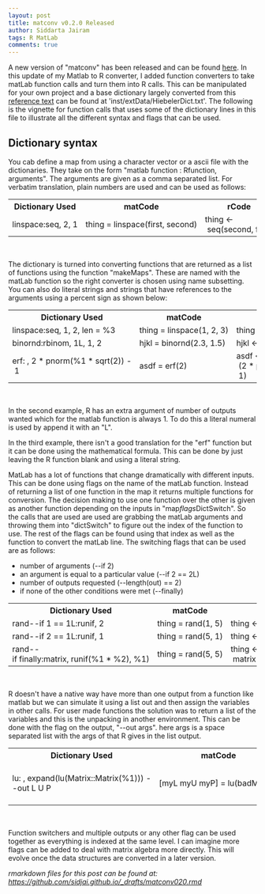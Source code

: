 ```yaml
---
layout: post
title: matconv v0.2.0 Released
author: Siddarta Jairam
tags: R MatLab
comments: true
---
```

A new version of "matconv" has been released and can be found
[here](https://github.com/sidjai/matconv). In this update of my Matlab
to R converter, I added function converters to take matLab function
calls and turn them into R calls. This can be manipulated for your own
project and a base dictionary largely converted from this [reference
text](http://www.math.umaine.edu/~hiebeler/comp/matlabR.pdf) can be
found at 'inst/extData/HiebelerDict.txt'. The following is the vignette
for function calls that uses some of the dictionary lines in this file
to illustrate all the different syntax and flags that can be used.

Dictionary syntax
-----------------

You cab define a map from using a character vector or a ascii file with
the dictionaries. They take on the form "matlab function : Rfunction,
arguments". The arguments are given as a comma separated list. For
verbatim translation, plain numbers are used and can be used as follows:

<table>
<tr>
<th>
Dictionary Used
</th>
<th>
matCode
</th>
<th>
rCode
</th>
</tr>
<tr>
<td>
linspace:seq, 2, 1
</td>
<td>
thing = linspace(first, second)
</td>
<td>
thing <- seq(second, first)
</td>
</tr>
</table>
 

The dictionary is turned into converting functions that are returned as
a list of functions using the function "makeMaps". These are named with
the matLab function so the right converter is chosen using name
subsetting. You can also do literal strings and strings that have
references to the arguments using a percent sign as shown below:

<table>
<tr>
<th>
Dictionary Used
</th>
<th>
matCode
</th>
<th>
rCode
</th>
</tr>
<tr>
<td>
linspace:seq, 1, 2, len = %3
</td>
<td>
thing = linspace(1, 2, 3)
</td>
<td>
thing <- seq(1, 2, len = 3)
</td>
</tr>
<tr>
<td>
binornd:rbinom, 1L, 1, 2
</td>
<td>
hjkl = binornd(2.3, 1.5)
</td>
<td>
hjkl <- rbinom(1, 2.3, 1.5)
</td>
</tr>
<tr>
<td>
erf: , 2 * pnorm(%1 * sqrt(2)) - 1
</td>
<td>
asdf = erf(2)
</td>
<td>
asdf <- (2 * pnorm(2 * sqrt(2)) - 1)
</td>
</tr>
</table>
 

In the second example, R has an extra argument of number of outputs
wanted which for the matlab function is always 1. To do this a literal
numeral is used by append it with an "L".

In the third example, there isn't a good translation for the "erf"
function but it can be done using the mathematical formula. This can be
done by just leaving the R function blank and using a literal string.

MatLab has a lot of functions that change dramatically with different
inputs. This can be done using flags on the name of the matLab function.
Instead of returning a list of one function in the map it returns
multiple functions for conversion. The decision making to use one
function over the other is given as another function depending on the
inputs in "map$flags$DictSwitch". So the calls that are used are used
are grabbing the matLab arguments and throwing them into "dictSwitch" to
figure out the index of the function to use. The rest of the flags can
be found using that index as well as the function to convert the matLab
line. The switching flags that can be used are as follows:

-   number of arguments (--if 2)
-   an argument is equal to a particular value (--if 2 == 2L)
-   number of outputs requested (--length(out) == 2)
-   if none of the other conditions were met (--finally)

<table>
<tr>
<th>
Dictionary Used
</th>
<th>
matCode
</th>
<th>
rCode
</th>
</tr>
<tr>
<td>
rand--if 1 == 1L:runif, 2
</td>
<td>
thing = rand(1, 5)
</td>
<td>
thing <- runif(5)
</td>
</tr>
<tr>
<td>
rand--if 2 == 1L:runif, 1
</td>
<td>
thing = rand(5, 1)
</td>
<td>
thing <- runif(5)
</td>
</tr>
<tr>
<td>
rand--if finally:matrix, runif(%1 * %2), %1)
</td>
<td>
thing = rand(5, 5)
</td>
<td>
thing <- matrix(runif(5 * 5), 5))
</td>
</tr>
</table>
 

R doesn't have a native way have more than one output from a function
like matlab but we can simulate it using a list out and then assign the
variables in other calls. For user made functions the solution was to
return a list of the variables and this is the unpacking in another
environment. This can be done with the flag on the output, "--out args".
here args is a space separated list with the args of that R gives in the
list output.

<table>
<tr>
<th>
Dictionary Used
</th>
<th>
matCode
</th>
<th>
rCode
</th>
</tr>
<tr>
<td>
lu: , expand(lu(Matrix::Matrix(%1))) --out L U P
</td>
<td>
[myL myU myP] = lu(badMatrix)
</td>
<td>
lout <- (expand(lu(Matrix); myL <- lout$L; myU <- lout$U; myP <- lout$P
</td>
</tr>
</table>
 

Function switchers and multiple outputs or any other flag can be used
together as everything is indexed at the same level. I can imagine more
flags can be added to deal with matrix algebra more directly. This will
evolve once the data structures are converted in a later version.

*rmarkdown files for this post can be found at: https://github.com/sidjai.github.io/_drafts/matconv020.rmd*
